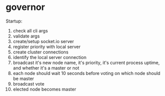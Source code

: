 governor
========


Startup:
1. check all cli args
2. validate args
3. create/setup socket.io server
4. register priority with local server
6. create cluster connections
7. identify the local server connection
8. broadcast it's new node name, it's priority, it's current process uptime, and whether it's a master or not
9. each node should wait 10 seconds before voting on which node should be master
10. broadcast vote
11. elected node becomes master